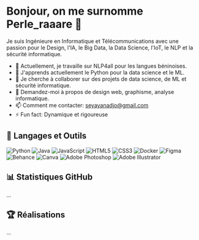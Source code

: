 # Bonjour, on me surnomme Perle_raaare 👋

Je suis Ingénieure en Informatique et Télécommunications avec une passion pour le Design, l'IA, le Big Data, la Data Science, l'IoT, le NLP et la sécurité informatique.

- 🔭 Actuellement, je travaille sur NLP4all pour les langues béninoises.
- 🌱 J'apprends actuellement le Python pour la data science et le ML.
- 👯 Je cherche à collaborer sur des projets de data science, de ML et sécurité informatique.
- 💬 Demandez-moi à propos de design web, graphisme, analyse informatique.
- 📫 Comment me contacter: seyayanadjo@gmail.com
- ⚡ Fun fact: Dynamique et rigoureuse

## 🚀 Langages et Outils

![Python](https://img.shields.io/badge/-Python-black?style=flat-square&logo=python)
![Java](https://img.shields.io/badge/-Java-black?style=flat-square&logo=java)
![JavaScript](https://img.shields.io/badge/-JavaScript-black?style=flat-square&logo=javascript)
![HTML5](https://img.shields.io/badge/-HTML5-black?style=flat-square&logo=html5)
![CSS3](https://img.shields.io/badge/-CSS3-black?style=flat-square&logo=css3)
![Docker](https://img.shields.io/badge/-Docker-black?style=flat-square&logo=docker)
![Figma](https://img.shields.io/badge/-Figma-F24E1E?style=flat-square&logo=figma&logoColor=white)
![Behance](https://img.shields.io/badge/-Behance-1769FF?style=flat-square&logo=behance&logoColor=white)
![Canva](https://img.shields.io/badge/-Canva-00C4CC?style=flat-square&logo=canva&logoColor=white)
![Adobe Photoshop](https://img.shields.io/badge/-Adobe%20Photoshop-31A8FF?style=flat-square&logo=adobe-photoshop&logoColor=white)
![Adobe Illustrator](https://img.shields.io/badge/-Adobe%20Illustrator-FF9A00?style=flat-square&logo=adobe-illustrator&logoColor=white)


## 📊 Statistiques GitHub

...

## 🏆 Réalisations

...
